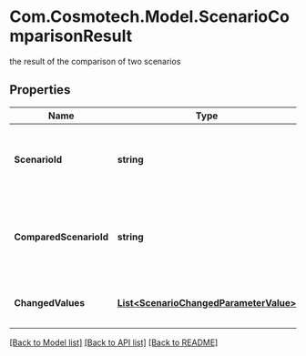 # Com.Cosmotech.Model.ScenarioComparisonResult
the result of the comparison of two scenarios

## Properties

Name | Type | Description | Notes
------------ | ------------- | ------------- | -------------
**ScenarioId** | **string** | the Scenario Id which is the reference for the comparison | [optional] [readonly] 
**ComparedScenarioId** | **string** | the Scenario Id the reference Scenario is compared to | [optional] [readonly] 
**ChangedValues** | [**List&lt;ScenarioChangedParameterValue&gt;**](ScenarioChangedParameterValue.md) | the list of changed values for parameters | [optional] [readonly] 

[[Back to Model list]](../README.md#documentation-for-models) [[Back to API list]](../README.md#documentation-for-api-endpoints) [[Back to README]](../README.md)

